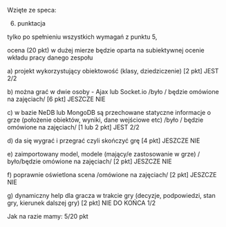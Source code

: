 Wzięte ze speca:

6. punktacja 

tylko po spełnieniu wszystkich wymagań z punktu 5, 

ocena (20 pkt) w dużej mierze będzie oparta na subiektywnej ocenie wkładu pracy danego zespołu

a) projekt wykorzystujący obiektowość (klasy, dziedziczenie) [2 pkt] JEST 2/2

b) można grać w dwie osoby - Ajax lub Socket.io /było / będzie omówione na zajęciach/ [6 pkt] JESZCZE NIE

c) w bazie NeDB lub MongoDB są przechowane statyczne informacje o grze (położenie obiektów, wyniki, dane wejściowe etc) /było / będzie omówione na zajęciach/ [1 lub 2 pkt] JEST 2/2

d) da się wygrać i przegrać czyli skończyć grę [4 pkt] JESZCZE NIE

e) zaimportowany model, modele (mający/e zastosowanie w grze) / było/będzie omówione na zajęciach/ [2 pkt] JESZCZE NIE

f) poprawnie oświetlona scena /omówione na zajęciach/ [2 pkt] JESZCZE NIE

g) dynamiczny help dla gracza w trakcie gry (decyzje, podpowiedzi, stan gry, kierunek dalszej gry) [2 pkt] NIE DO KOŃCA 1/2

Jak na razie mamy: 5/20 pkt
